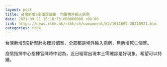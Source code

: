 ```yaml
---
layout: post
title: 台灣新增5宗確診個案　均屬境外輸入病例
date: 2021-09-21 15:10:13.000000000 +08:00
link: https://news.rthk.hk/rthk/ch/component/k2/1611609-20210921.htm
categories: rthk
---
```


台灣新增5宗新型肺炎確診個案，全部都是境外輸入病例，無新增死亡個案。

疫情指揮中心指揮官陳時中認為，近日經常出現本土零確診是好現象，希望可以持續。
